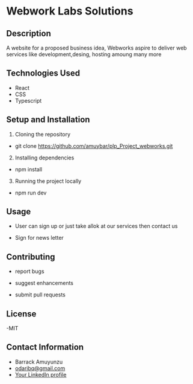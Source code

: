 
# Webwork Labs Solutions

## Description

A website for  a proposed business idea, Webworks aspire to deliver web services like development,desing, hosting amoung many more

## Technologies Used



- React
- CSS
- Typescript


## Setup and Installation

1. Cloning the repository
- git clone https://github.com/amuybar/plp_Project_webworks.git
2. Installing dependencies
- npm install
3. Running the project locally
- npm run dev

## Usage

- User can sign up or just take allok at our services then contact us

- Sign for news letter

## Contributing

- report bugs

- suggest enhancements

- submit pull requests

## License

-MIT

## Contact Information


- Barrack Amuyunzu
- odaribq@gmail.com
- [Your LinkedIn profile](https://www.linkedin.com/in/barrack-amuyunzu-7414142b9/)